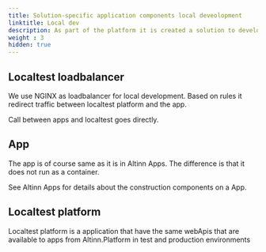 ```yaml
---
title: Solution-specific application components local deveolopment
linktitle: Local dev
description: As part of the platform it is created a solution to develop and test applications.
weight : 3
hidden: true
---
```


## Localtest loadbalancer
We use NGINX as loadbalancer for local development. Based on rules it redirect traffic between localtest platform and the app. 

Call between apps and localtest goes directly.

## App 
The app is of course same as it is in Altinn Apps. The difference is that it does not run as a container. 

See Altinn Apps for details about the construction components on a App. 

## Localtest platform
Localtest platform is a application that have the same webApis that are available to apps from Altinn.Platform in test and production environments

<object data="/altinn-studio/local-dev/localdev_solution.svg" type="image/svg+xml" style="width: 100%;"></object>
